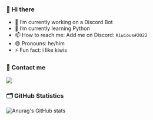### 👋 Hi there

- 🔭 I’m currently working on a Discord Bot
- 🌱 I’m currently learning Python
- 📫 How to reach me: Add me on Discord: `Kiwious#2022`
- 😄 Pronouns: he/him
- ⚡ Fun fact: i like kiwis

### 💬 Contact me
![](https://discord.c99.nl/widget/theme-4/733403498766401554.png)

### 🗂️ GitHub Statistics
![Anurag's GitHub stats](https://github-readme-stats.vercel.app/api?username=Kiwious&show_icons=true&theme=discord_old_blurple)



<!--
**Kiwious/Kiwious** is a ✨ _special_ ✨ repository because its `README.md` (this file) appears on your GitHub profile.

Here are some ideas to get you started:

- 🔭 I’m currently working on ...
- 🌱 I’m currently learning ...
- 👯 I’m looking to collaborate on ...
- 🤔 I’m looking for help with ...
- 💬 Ask me about ...
- 📫 How to reach me: ...
- 😄 Pronouns: ...
- ⚡ Fun fact: ...
-->
